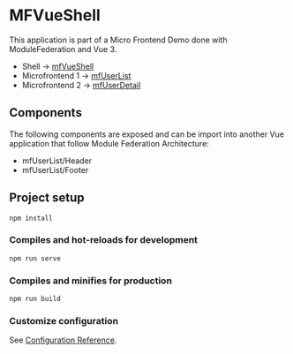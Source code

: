 # MFVueShell
This application is part of a Micro Frontend Demo done with ModuleFederation and Vue 3.

- Shell -> [mfVueShell](https://github.com/grandemayta/mfVueShell)
- Microfrontend 1 -> [mfUserList](https://github.com/grandemayta/mfUserList)
- Microfrontend 2 -> [mfUserDetail](https://github.com/grandemayta/mfUserDetail)

## Components
The following components are exposed and can be import into another Vue application that follow Module Federation Architecture:

- mfUserList/Header
- mfUserList/Footer
## Project setup
```
npm install
```

### Compiles and hot-reloads for development
```
npm run serve
```

### Compiles and minifies for production
```
npm run build
```

### Customize configuration
See [Configuration Reference](https://cli.vuejs.org/config/).
